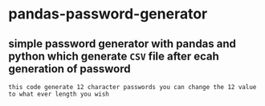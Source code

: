 # pandas-password-generator
## simple password generator with pandas and python which generate `CSV` file after ecah generation of password

`this code generate 12 character passwords you can change the 12 value to what ever length you wish`
